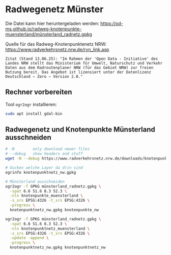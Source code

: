 # Radwegenetz Münster

Die Datei kann hier heruntergeladen werden: 
https://od-ms.github.io/radweg-knotenpunkte-muensterland/münsterland_radnetz.gpkg




Quelle für das Radweg-Knotenpunktenetz NRW: https://www.radverkehrsnetz.nrw.de/rvn_link.asp

    Zitat (Stand 13.06.25): "Im Rahmen der 'Open Data - Initiative' des Landes NRW stellt das Ministerium für Umwelt, Naturschutz und Verkehr Daten aus dem Radroutenplaner NRW (für das Gebiet NRW) zur freien Nutzung bereit. Das Angebot ist lizensiert unter der Datenlizenz Deutschland – Zero – Version 2.0." 

## Rechner vorbereiten

Tool `ogr2ogr` installieren:

```bash
sudo apt install gdal-bin
```

## Radwegenetz und Knotenpunkte Münsterland ausschneiden

```bash
# -N        only download newer files
# --debug   show headers and stuff
wget -N --debug https://www.radverkehrsnetz.nrw.de/downloads/knotenpunktnetz_nw.gpkg

# Gucken welche Layer da drin sind
ogrinfo knotenpunktnetz_nw.gpkg 

# Münsterland ausschneiden 
ogr2ogr -f GPKG münsterland_radnetz.gpkg \
  -spat 6.6 51.6 8.3 52.3 \
  -nln knotenpunkte_muensterland \
  -s_srs EPSG:4326 -t_srs EPSG:4326 \
  -progress \
  knotenpunktnetz_nw.gpkg knotenpunkte_nw

ogr2ogr -f GPKG münsterland_radnetz.gpkg \
  -spat 6.6 51.6 8.3 52.3 \
  -nln knotenpunktnetz_muensterland \
  -s_srs EPSG:4326 -t_srs EPSG:4326 \
  -update -append \
  -progress \
  knotenpunktnetz_nw.gpkg knotenpunktnetz_nw

```
